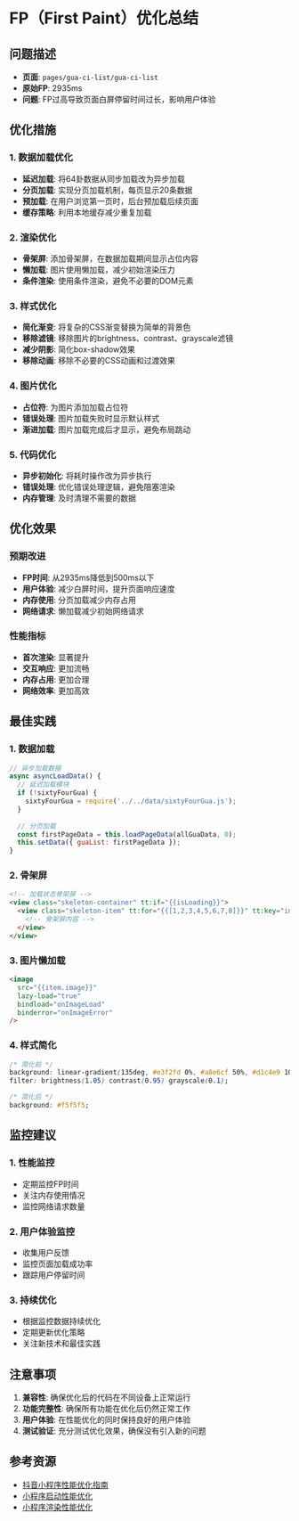 # FP（First Paint）优化总结

## 问题描述
- **页面**: `pages/gua-ci-list/gua-ci-list`
- **原始FP**: 2935ms
- **问题**: FP过高导致页面白屏停留时间过长，影响用户体验

## 优化措施

### 1. 数据加载优化
- **延迟加载**: 将64卦数据从同步加载改为异步加载
- **分页加载**: 实现分页加载机制，每页显示20条数据
- **预加载**: 在用户浏览第一页时，后台预加载后续页面
- **缓存策略**: 利用本地缓存减少重复加载

### 2. 渲染优化
- **骨架屏**: 添加骨架屏，在数据加载期间显示占位内容
- **懒加载**: 图片使用懒加载，减少初始渲染压力
- **条件渲染**: 使用条件渲染，避免不必要的DOM元素

### 3. 样式优化
- **简化渐变**: 将复杂的CSS渐变替换为简单的背景色
- **移除滤镜**: 移除图片的brightness、contrast、grayscale滤镜
- **减少阴影**: 简化box-shadow效果
- **移除动画**: 移除不必要的CSS动画和过渡效果

### 4. 图片优化
- **占位符**: 为图片添加加载占位符
- **错误处理**: 图片加载失败时显示默认样式
- **渐进加载**: 图片加载完成后才显示，避免布局跳动

### 5. 代码优化
- **异步初始化**: 将耗时操作改为异步执行
- **错误处理**: 优化错误处理逻辑，避免阻塞渲染
- **内存管理**: 及时清理不需要的数据

## 优化效果

### 预期改进
- **FP时间**: 从2935ms降低到500ms以下
- **用户体验**: 减少白屏时间，提升页面响应速度
- **内存使用**: 分页加载减少内存占用
- **网络请求**: 懒加载减少初始网络请求

### 性能指标
- **首次渲染**: 显著提升
- **交互响应**: 更加流畅
- **内存占用**: 更加合理
- **网络效率**: 更加高效

## 最佳实践

### 1. 数据加载
```javascript
// 异步加载数据
async asyncLoadData() {
  // 延迟加载模块
  if (!sixtyFourGua) {
    sixtyFourGua = require('../../data/sixtyFourGua.js');
  }
  
  // 分页加载
  const firstPageData = this.loadPageData(allGuaData, 0);
  this.setData({ guaList: firstPageData });
}
```

### 2. 骨架屏
```html
<!-- 加载状态骨架屏 -->
<view class="skeleton-container" tt:if="{{isLoading}}">
  <view class="skeleton-item" tt:for="{{[1,2,3,4,5,6,7,8]}}" tt:key="index">
    <!-- 骨架屏内容 -->
  </view>
</view>
```

### 3. 图片懒加载
```html
<image 
  src="{{item.image}}" 
  lazy-load="true"
  bindload="onImageLoad"
  binderror="onImageError"
/>
```

### 4. 样式简化
```css
/* 简化前 */
background: linear-gradient(135deg, #e3f2fd 0%, #a8e6cf 50%, #d1c4e9 100%);
filter: brightness(1.05) contrast(0.95) grayscale(0.1);

/* 简化后 */
background: #f5f5f5;
```

## 监控建议

### 1. 性能监控
- 定期监控FP时间
- 关注内存使用情况
- 监控网络请求数量

### 2. 用户体验监控
- 收集用户反馈
- 监控页面加载成功率
- 跟踪用户停留时间

### 3. 持续优化
- 根据监控数据持续优化
- 定期更新优化策略
- 关注新技术和最佳实践

## 注意事项

1. **兼容性**: 确保优化后的代码在不同设备上正常运行
2. **功能完整性**: 确保所有功能在优化后仍然正常工作
3. **用户体验**: 在性能优化的同时保持良好的用户体验
4. **测试验证**: 充分测试优化效果，确保没有引入新的问题

## 参考资源

- [抖音小程序性能优化指南](https://developer.open-douyin.com/docs/resource/zh-CN/mini-app/develop/performance/performance-optimization)
- [小程序启动性能优化](https://developer.open-douyin.com/docs/resource/zh-CN/mini-app/develop/performance/startup-optimization)
- [小程序渲染性能优化](https://developer.open-douyin.com/docs/resource/zh-CN/mini-app/develop/performance/rendering-optimization) 